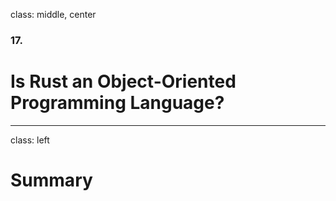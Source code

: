 class: middle, center

### 17.

# Is Rust an Object-Oriented Programming Language?

---

class: left

# Summary
